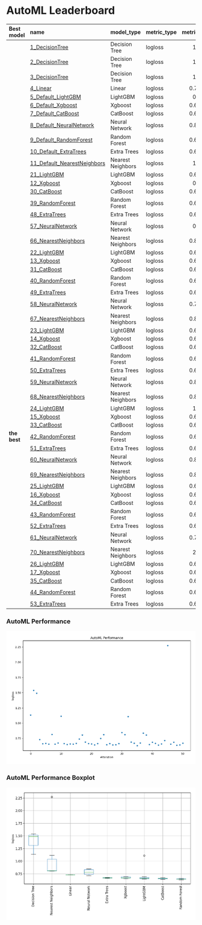 # AutoML Leaderboard

| Best model   | name                                                                 | model_type        | metric_type   |   metric_value |   train_time |
|:-------------|:---------------------------------------------------------------------|:------------------|:--------------|---------------:|-------------:|
|              | [1_DecisionTree](1_DecisionTree/README.md)                           | Decision Tree     | logloss       |       1.13475  |         1.06 |
|              | [2_DecisionTree](2_DecisionTree/README.md)                           | Decision Tree     | logloss       |       1.53978  |         0.96 |
|              | [3_DecisionTree](3_DecisionTree/README.md)                           | Decision Tree     | logloss       |       1.49058  |         0.95 |
|              | [4_Linear](4_Linear/README.md)                                       | Linear            | logloss       |       0.729924 |         3.26 |
|              | [5_Default_LightGBM](5_Default_LightGBM/README.md)                   | LightGBM          | logloss       |       0.66263  |         1.46 |
|              | [6_Default_Xgboost](6_Default_Xgboost/README.md)                     | Xgboost           | logloss       |       0.669294 |         2.09 |
|              | [7_Default_CatBoost](7_Default_CatBoost/README.md)                   | CatBoost          | logloss       |       0.656896 |         3.28 |
|              | [8_Default_NeuralNetwork](8_Default_NeuralNetwork/README.md)         | Neural Network    | logloss       |       0.814585 |         1.21 |
|              | [9_Default_RandomForest](9_Default_RandomForest/README.md)           | Random Forest     | logloss       |       0.657582 |         4.76 |
|              | [10_Default_ExtraTrees](10_Default_ExtraTrees/README.md)             | Extra Trees       | logloss       |       0.674884 |         5.72 |
|              | [11_Default_NearestNeighbors](11_Default_NearestNeighbors/README.md) | Nearest Neighbors | logloss       |       1.11559  |         1.03 |
|              | [21_LightGBM](21_LightGBM/README.md)                                 | LightGBM          | logloss       |       0.666882 |         1.32 |
|              | [12_Xgboost](12_Xgboost/README.md)                                   | Xgboost           | logloss       |       0.65106  |         1.68 |
|              | [30_CatBoost](30_CatBoost/README.md)                                 | CatBoost          | logloss       |       0.659066 |         4.89 |
|              | [39_RandomForest](39_RandomForest/README.md)                         | Random Forest     | logloss       |       0.656143 |         7.34 |
|              | [48_ExtraTrees](48_ExtraTrees/README.md)                             | Extra Trees       | logloss       |       0.669831 |         3.82 |
|              | [57_NeuralNetwork](57_NeuralNetwork/README.md)                       | Neural Network    | logloss       |       0.74109  |         1.14 |
|              | [66_NearestNeighbors](66_NearestNeighbors/README.md)                 | Nearest Neighbors | logloss       |       0.805013 |         1.05 |
|              | [22_LightGBM](22_LightGBM/README.md)                                 | LightGBM          | logloss       |       0.691714 |         1.22 |
|              | [13_Xgboost](13_Xgboost/README.md)                                   | Xgboost           | logloss       |       0.666074 |         1.99 |
|              | [31_CatBoost](31_CatBoost/README.md)                                 | CatBoost          | logloss       |       0.659949 |         5.25 |
|              | [40_RandomForest](40_RandomForest/README.md)                         | Random Forest     | logloss       |       0.644122 |         3.99 |
|              | [49_ExtraTrees](49_ExtraTrees/README.md)                             | Extra Trees       | logloss       |       0.665859 |         4.38 |
|              | [58_NeuralNetwork](58_NeuralNetwork/README.md)                       | Neural Network    | logloss       |       0.748438 |         1.93 |
|              | [67_NearestNeighbors](67_NearestNeighbors/README.md)                 | Nearest Neighbors | logloss       |       0.813838 |         1.07 |
|              | [23_LightGBM](23_LightGBM/README.md)                                 | LightGBM          | logloss       |       0.647677 |         1.15 |
|              | [14_Xgboost](14_Xgboost/README.md)                                   | Xgboost           | logloss       |       0.664572 |         1.23 |
|              | [32_CatBoost](32_CatBoost/README.md)                                 | CatBoost          | logloss       |       0.645449 |         3.71 |
|              | [41_RandomForest](41_RandomForest/README.md)                         | Random Forest     | logloss       |       0.645565 |         3.83 |
|              | [50_ExtraTrees](50_ExtraTrees/README.md)                             | Extra Trees       | logloss       |       0.665443 |         4.16 |
|              | [59_NeuralNetwork](59_NeuralNetwork/README.md)                       | Neural Network    | logloss       |       0.845317 |         1.79 |
|              | [68_NearestNeighbors](68_NearestNeighbors/README.md)                 | Nearest Neighbors | logloss       |       0.813838 |         1.02 |
|              | [24_LightGBM](24_LightGBM/README.md)                                 | LightGBM          | logloss       |       1.10859  |         1.38 |
|              | [15_Xgboost](15_Xgboost/README.md)                                   | Xgboost           | logloss       |       0.691451 |         9.05 |
|              | [33_CatBoost](33_CatBoost/README.md)                                 | CatBoost          | logloss       |       0.672918 |         5.24 |
| **the best** | [42_RandomForest](42_RandomForest/README.md)                         | Random Forest     | logloss       |       0.632654 |         6.27 |
|              | [51_ExtraTrees](51_ExtraTrees/README.md)                             | Extra Trees       | logloss       |       0.676592 |         3.96 |
|              | [60_NeuralNetwork](60_NeuralNetwork/README.md)                       | Neural Network    | logloss       |       0.838587 |         1.25 |
|              | [69_NearestNeighbors](69_NearestNeighbors/README.md)                 | Nearest Neighbors | logloss       |       0.805013 |         1.06 |
|              | [25_LightGBM](25_LightGBM/README.md)                                 | LightGBM          | logloss       |       0.650086 |         1.31 |
|              | [16_Xgboost](16_Xgboost/README.md)                                   | Xgboost           | logloss       |       0.687554 |         1.01 |
|              | [34_CatBoost](34_CatBoost/README.md)                                 | CatBoost          | logloss       |       0.667687 |         2.39 |
|              | [43_RandomForest](43_RandomForest/README.md)                         | Random Forest     | logloss       |       0.640449 |         3.93 |
|              | [52_ExtraTrees](52_ExtraTrees/README.md)                             | Extra Trees       | logloss       |       0.658366 |         3.41 |
|              | [61_NeuralNetwork](61_NeuralNetwork/README.md)                       | Neural Network    | logloss       |       0.714594 |         1.85 |
|              | [70_NearestNeighbors](70_NearestNeighbors/README.md)                 | Nearest Neighbors | logloss       |       2.27279  |         1.04 |
|              | [26_LightGBM](26_LightGBM/README.md)                                 | LightGBM          | logloss       |       0.657782 |         1.22 |
|              | [17_Xgboost](17_Xgboost/README.md)                                   | Xgboost           | logloss       |       0.687554 |         0.9  |
|              | [35_CatBoost](35_CatBoost/README.md)                                 | CatBoost          | logloss       |       0.638586 |         1.75 |
|              | [44_RandomForest](44_RandomForest/README.md)                         | Random Forest     | logloss       |       0.645247 |         5.04 |
|              | [53_ExtraTrees](53_ExtraTrees/README.md)                             | Extra Trees       | logloss       |       0.672208 |         3.76 |

### AutoML Performance
![AutoML Performance](ldb_performance.png)

### AutoML Performance Boxplot
![AutoML Performance Boxplot](ldb_performance_boxplot.png)